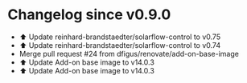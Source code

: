 # Changelog since v0.9.0
- ⬆️ Update reinhard-brandstaedter/solarflow-control to v0.75 
- ⬆️ Update reinhard-brandstaedter/solarflow-control to v0.74 
- Merge pull request #24 from dfigus/renovate/add-on-base-image 
- ⬆️ Update Add-on base image to v14.0.3 
- ⬆️ Update Add-on base image to v14.0.3 
